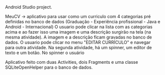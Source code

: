 Android Studio project.

MeuCV -> aplicativo para usar como um curriculo com 4 categorias pré definidas no banco de dados
(Graduação - Experiência profissional - Java e Android - Internacional)
O usuario pode clicar na lista com as categorias acima e ao fazer isso uma imagem e uma descrição surgirão na tela (na mesma atividade).
A imagem e a descrição ficam gravadas no banco de dados. O usuario pode clicar no menu "EDITAR CURRÍCULO" e navegar para outra atividade.
Na segunda atividade, há um spinner, um editor de texto e um botão. No spinner o usuário



Aplicativo feito com duas Activities, dois Fragments e uma classe SQLiteOpenHelper para o banco de dados. 
